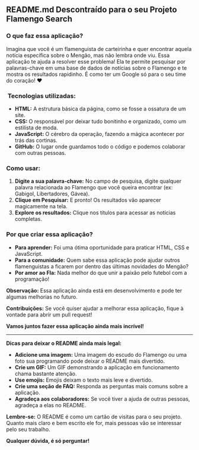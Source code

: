 ##  **README.md Descontraído para o seu Projeto Flamengo Search** 

###  **O que faz essa aplicação?**

Imagina que você é um flamenguista de carteirinha e quer encontrar aquela notícia específica sobre o Mengão, mas não lembra onde viu. Essa aplicação te ajuda a resolver esse problema! Ela te permite pesquisar por palavras-chave em uma base de dados de notícias sobre o Flamengo e te mostra os resultados rapidinho. É como ter um Google só para o seu time do coração! ❤️

### ️ **Tecnologias utilizadas:**

* **HTML:** A estrutura básica da página, como se fosse a ossatura de um site.
* **CSS:** O responsável por deixar tudo bonitinho e organizado, como um estilista de moda.
* **JavaScript:** O cérebro da operação, fazendo a mágica acontecer por trás das cortinas.
* **GitHub:** O lugar onde guardamos todo o código e podemos colaborar com outras pessoas.

###  **Como usar:**

1. **Digite a sua palavra-chave:** No campo de pesquisa, digite qualquer palavra relacionada ao Flamengo que você queira encontrar (ex: Gabigol, Libertadores, Gávea).
2. **Clique em Pesquisar:** E pronto! Os resultados vão aparecer magicamente na tela.
3. **Explore os resultados:** Clique nos títulos para acessar as notícias completas.

###  **Por que criar essa aplicação?**

* **Para aprender:** Foi uma ótima oportunidade para praticar HTML, CSS e JavaScript.
* **Para a comunidade:** Quem sabe essa aplicação pode ajudar outros flamenguistas a ficarem por dentro das últimas novidades do Mengão?
* **Por amor ao Fla:** Nada melhor do que unir a paixão pelo futebol com a programação!

**Observação:** Essa aplicação ainda está em desenvolvimento e pode ter algumas melhorias no futuro. 

**Contribuições:** Se você quiser ajudar a melhorar essa aplicação, fique à vontade para abrir um pull request! 

**Vamos juntos fazer essa aplicação ainda mais incrível!** 

---

**Dicas para deixar o README ainda mais legal:**

* **Adicione uma imagem:** Uma imagem do escudo do Flamengo ou uma foto sua programando pode deixar o README mais divertido.
* **Crie um GIF:** Um GIF demonstrando a aplicação em funcionamento chama bastante atenção.
* **Use emojis:** Emojis deixam o texto mais leve e divertido.
* **Crie uma seção de FAQ:** Responda as perguntas mais comuns sobre a aplicação.
* **Agradeça aos colaboradores:** Se você tiver a ajuda de outras pessoas, agradeça a elas no README.

**Lembre-se:** O README é como um cartão de visitas para o seu projeto. Quanto mais claro e bem escrito ele for, mais pessoas vão se interessar pelo seu trabalho. 

**Qualquer dúvida, é só perguntar!** 
